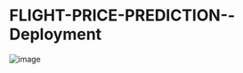 # FLIGHT-PRICE-PREDICTION--Deployment


![image](https://user-images.githubusercontent.com/66710337/117910698-3e4a7080-b291-11eb-9574-cdf9ac2a4830.png)

